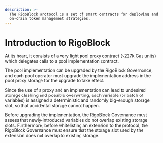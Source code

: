 ```yaml
---
description: >-
  The RigoBlock protocol is a set of smart contracts for deploying and running
  on-chain token management strategies.
---
```


# Introduction to RigoBlock

At its heart, it consists of a very light pool proxy contract (\~227k Gas units) which delegates calls to a pool implementation contract.

The pool implementation can be upgraded by the RigoBlock Governance, and each pool operator must upgrade the implementation address in the pool proxy storage for the upgrade to take effect.

Since the use of a proxy and an implementation can lead to undesired storage clashing and possible overwriting, each variable (or batch of variables) is assigned a deterministic and randomly big-enough storage slot, so that accidental storage cannot happen.

Before upgrading the implementation, the RigoBlock Governance must assess that newly-introduced variables do not overlap existing storage slots. Furthermore, before whitelisting an extension to the protocol, the RigoBlock Governance must ensure that the storage slot used by the extension does not overlap to existing storage.
